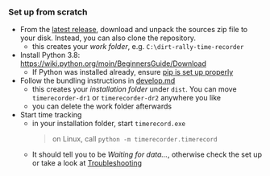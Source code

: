 ### Set up from scratch

- From the [latest release](https://github.com/soong-construction/dirt-rally-time-recorder/releases/latest), download and unpack the sources zip file to your disk. Instead, you can also clone the repository.
  - this creates your *work folder*, e.g. `C:\dirt-rally-time-recorder`
- Install Python 3.8: https://wiki.python.org/moin/BeginnersGuide/Download
  - If Python was installed already, ensure [pip is set up properly](https://packaging.python.org/tutorials/installing-packages/#ensure-you-can-run-pip-from-the-command-line) 
- Follow the bundling instructions in [develop.md](develop.md#bundling) 
  - this creates your *installation folder* under `dist`. You can move `timerecorder-dr1` or `timerecorder-dr2` anywhere you like
  - you can delete the work folder afterwards
- Start time tracking  
  - in your installation folder, start `timerecord.exe`
    > on Linux, call `python -m timerecorder.timerecord` 
  - It should tell you to be *Waiting for data...*, otherwise check the set up or take a look at [Troubleshooting](../README.md#troubleshooting)

